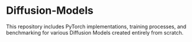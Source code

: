 # Diffusion-Models
This repository includes PyTorch implementations, training processes, and benchmarking for various Diffusion Models created entirely from scratch.
